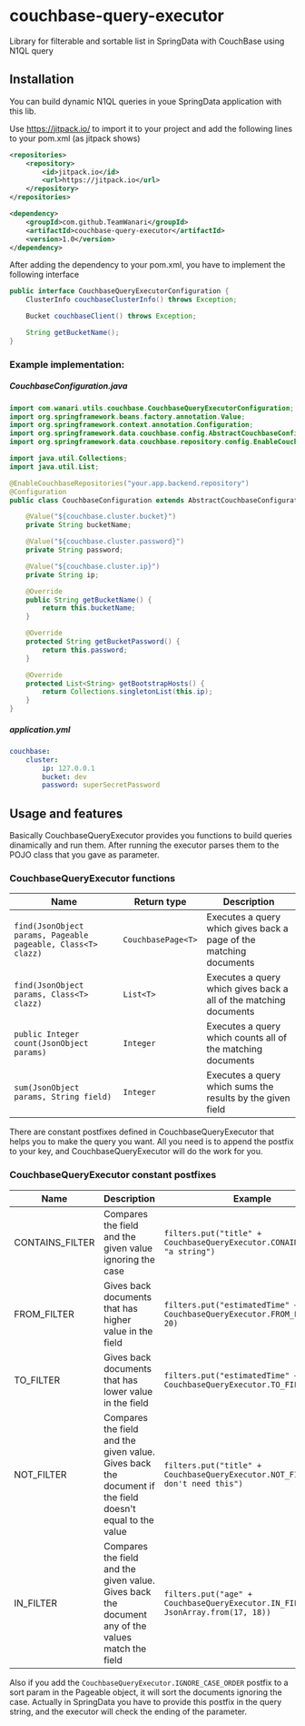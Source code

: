 # couchbase-query-executor

Library for filterable and sortable list in SpringData with CouchBase using N1QL query

## Installation

You can build dynamic N1QL queries in youe SpringData application with this lib.

Use https://jitpack.io/ to import it to your project and add the following lines to your pom.xml (as jitpack shows)

```xml
<repositories>
	<repository>
	    <id>jitpack.io</id>
	    <url>https://jitpack.io</url>
	</repository>
</repositories>
```
```xml
<dependency>
    <groupId>com.github.TeamWanari</groupId>
    <artifactId>couchbase-query-executor</artifactId>
    <version>1.0</version>
</dependency>
```
After adding the dependency to your pom.xml, you have to implement the following interface
```java
public interface CouchbaseQueryExecutorConfiguration {
    ClusterInfo couchbaseClusterInfo() throws Exception;

    Bucket couchbaseClient() throws Exception;

    String getBucketName();
}
```
  
### Example implementation:
##### CouchbaseConfiguration.java
```java
import com.wanari.utils.couchbase.CouchbaseQueryExecutorConfiguration;
import org.springframework.beans.factory.annotation.Value;
import org.springframework.context.annotation.Configuration;
import org.springframework.data.couchbase.config.AbstractCouchbaseConfiguration;
import org.springframework.data.couchbase.repository.config.EnableCouchbaseRepositories;

import java.util.Collections;
import java.util.List;

@EnableCouchbaseRepositories("your.app.backend.repository")
@Configuration
public class CouchbaseConfiguration extends AbstractCouchbaseConfiguration implements CouchbaseQueryExecutorConfiguration {

    @Value("${couchbase.cluster.bucket}")
    private String bucketName;

    @Value("${couchbase.cluster.password}")
    private String password;

    @Value("${couchbase.cluster.ip}")
    private String ip;

    @Override
    public String getBucketName() {
        return this.bucketName;
    }

    @Override
    protected String getBucketPassword() {
        return this.password;
    }

    @Override
    protected List<String> getBootstrapHosts() {
        return Collections.singletonList(this.ip);
    }
}
```
##### application.yml
```yaml
couchbase:
    cluster:
        ip: 127.0.0.1
        bucket: dev
        password: superSecretPassword
```
## Usage and features
Basically CouchbaseQueryExecutor provides you functions to build queries dinamically and run them. After running the executor parses them to the POJO class that you gave as parameter.

### CouchbaseQueryExecutor functions
| **Name** | **Return type** | **Description** |
| --- | --- | --- |
| `find(JsonObject params, Pageable pageable, Class<T> clazz)` | `CouchbasePage<T>`	| Executes a query which gives back a page of the matching documents |
| `find(JsonObject params, Class<T> clazz)` | `List<T>` | Executes a query which gives back a all of the matching documents |
| `public Integer count(JsonObject params)` | `Integer` | Executes a query which counts all of the matching documents |
| `sum(JsonObject params, String field)` | `Integer` | Executes a query which sums the results by the given field |

There are constant postfixes defined in CouchbaseQueryExecutor that helps you to make the query you want. All you need is to append the postfix to your key, and CouchbaseQueryExecutor will do the work for you.

### CouchbaseQueryExecutor constant postfixes
| **Name** | **Description** | **Example** |
| --- | --- | --- |
| CONTAINS_FILTER | Compares the field and the given value ignoring the case | `filters.put("title" + CouchbaseQueryExecutor.CONAINS_FILTER, "a string")` |
| FROM_FILTER | Gives back documents that has higher value in the field | `filters.put("estimatedTime" + CouchbaseQueryExecutor.FROM_FILTER, 20)` |
| TO_FILTER | Gives back documents that has lower value in the field | `filters.put("estimatedTime" + CouchbaseQueryExecutor.TO_FILTER, 20)` |
| NOT_FILTER | Compares the field and the given value. Gives back the document if the field doesn't equal to the value | `filters.put("title" + CouchbaseQueryExecutor.NOT_FILTER, "i don't need this")` |
| IN_FILTER | Compares the field and the given value. Gives back the document any of the values match the field | `filters.put("age" + CouchbaseQueryExecutor.IN_FILTER, JsonArray.from(17, 18))` |

Also if you add the `CouchbaseQueryExecutor.IGNORE_CASE_ORDER` postfix to a sort param in the Pageable object, it will sort the documents ignoring the case. Actually in SpringData you have to provide this postfix in the query string, and the executor will check the ending of the parameter.